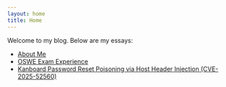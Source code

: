 ```yaml
---
layout: home
title: Home
---
```


Welcome to my blog. Below are my essays:

- [About Me](posts/about.html)
- [OSWE Exam Experience](posts/oswe.html)
- [Kanboard Password Reset Poisoning via Host Header Injection (CVE-2025-52560)](posts/kanboard_password.html)
